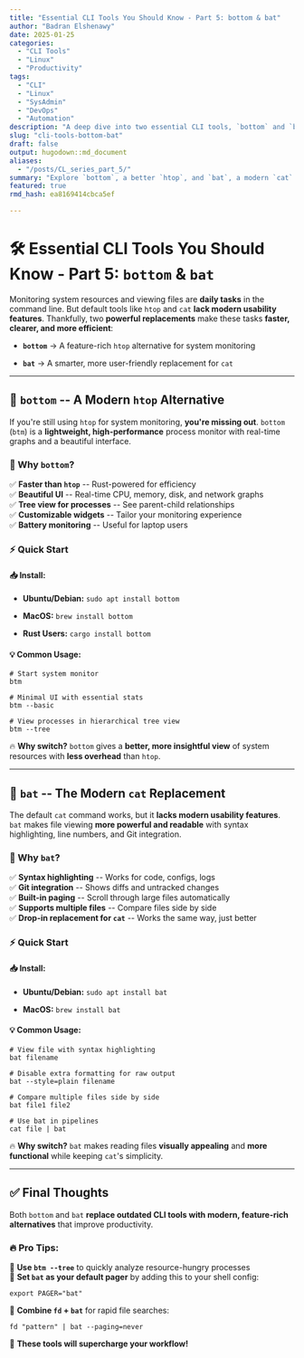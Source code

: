 ```yaml
---
title: "Essential CLI Tools You Should Know - Part 5: bottom & bat"
author: "Badran Elshenawy"
date: 2025-01-25
categories:
  - "CLI Tools"
  - "Linux"
  - "Productivity"
tags:
  - "CLI"
  - "Linux"
  - "SysAdmin"
  - "DevOps"
  - "Automation"
description: "A deep dive into two essential CLI tools, `bottom` and `bat`, that will enhance your workflow."
slug: "cli-tools-bottom-bat"
draft: false
output: hugodown::md_document
aliases:
  - "/posts/CL_series_part_5/"
summary: "Explore `bottom`, a better `htop`, and `bat`, a modern `cat` replacement to improve your Linux workflow."
featured: true
rmd_hash: ea8169414cbca5ef

---
```


# 🛠️ Essential CLI Tools You Should Know - Part 5: `bottom` & `bat`

Monitoring system resources and viewing files are **daily tasks** in the command line. But default tools like `htop` and `cat` **lack modern usability features**. Thankfully, two **powerful replacements** make these tasks **faster, clearer, and more efficient**:

-   **`bottom`** → A feature-rich `htop` alternative for system monitoring

-   **`bat`** → A smarter, more user-friendly replacement for `cat`

------------------------------------------------------------------------

## 🌟 `bottom` \-- A Modern `htop` Alternative

If you're still using `htop` for system monitoring, **you're missing out**. `bottom` (`btm`) is a **lightweight, high-performance** process monitor with real-time graphs and a beautiful interface.

### 🔹 Why `bottom`?

✅ **Faster than `htop`** -- Rust-powered for efficiency  
✅ **Beautiful UI** -- Real-time CPU, memory, disk, and network graphs  
✅ **Tree view for processes** -- See parent-child relationships  
✅ **Customizable widgets** -- Tailor your monitoring experience  
✅ **Battery monitoring** -- Useful for laptop users

### ⚡ Quick Start

#### 📥 Install:

-   **Ubuntu/Debian:** `sudo apt install bottom`

-   **MacOS:** `brew install bottom`

-   **Rust Users:** `cargo install bottom`

#### 💡 Common Usage:

    # Start system monitor
    btm  

    # Minimal UI with essential stats
    btm --basic  

    # View processes in hierarchical tree view
    btm --tree  

🔥 **Why switch?** `bottom` gives a **better, more insightful view** of system resources with **less overhead** than `htop`.

------------------------------------------------------------------------

## 🌟 `bat` \-- The Modern `cat` Replacement

The default `cat` command works, but it **lacks modern usability features**. `bat` makes file viewing **more powerful and readable** with syntax highlighting, line numbers, and Git integration.

### 🔹 Why `bat`?

✅ **Syntax highlighting** -- Works for code, configs, logs  
✅ **Git integration** -- Shows diffs and untracked changes  
✅ **Built-in paging** -- Scroll through large files automatically  
✅ **Supports multiple files** -- Compare files side by side  
✅ **Drop-in replacement for `cat`** -- Works the same way, just better

### ⚡ Quick Start

#### 📥 Install:

-   **Ubuntu/Debian:** `sudo apt install bat`

-   **MacOS:** `brew install bat`

#### 💡 Common Usage:

    # View file with syntax highlighting
    bat filename  

    # Disable extra formatting for raw output
    bat --style=plain filename  

    # Compare multiple files side by side
    bat file1 file2  

    # Use bat in pipelines
    cat file | bat  

🔥 **Why switch?** `bat` makes reading files **visually appealing** and **more functional** while keeping `cat`'s simplicity.

------------------------------------------------------------------------

## ✅ Final Thoughts

Both `bottom` and `bat` **replace outdated CLI tools with modern, feature-rich alternatives** that improve productivity.

### 🔥 Pro Tips:

🔸 **Use `btm --tree`** to quickly analyze resource-hungry processes  
🔸 **Set `bat` as your default pager** by adding this to your shell config:

    export PAGER="bat"

🔸 **Combine `fd` + `bat`** for rapid file searches:

    fd "pattern" | bat --paging=never

🚀 **These tools will supercharge your workflow!**

